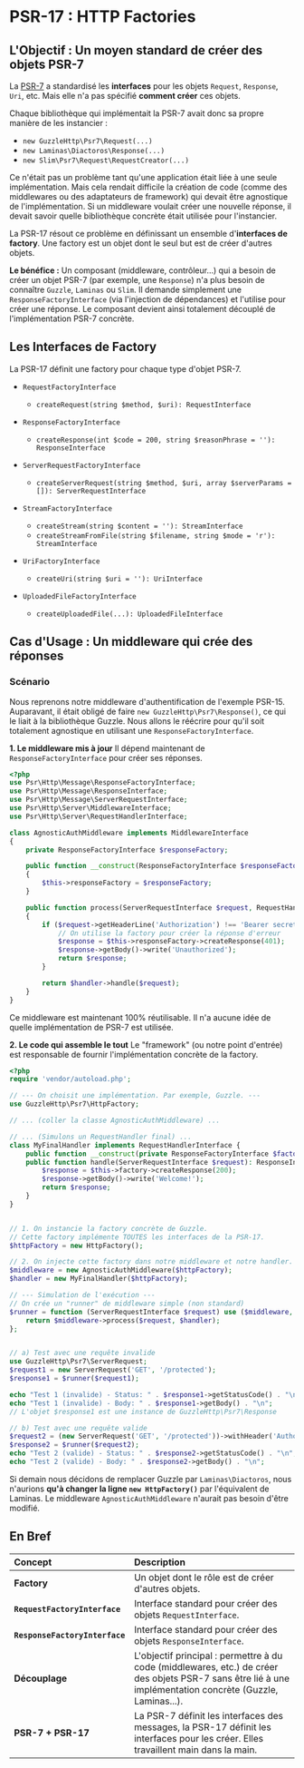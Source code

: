 # PSR-17 : HTTP Factories

## L'Objectif : Un moyen standard de créer des objets PSR-7

La [PSR-7](./psr-7-http-message-interface.md) a standardisé les **interfaces** pour les objets `Request`, `Response`, `Uri`, etc. Mais elle n'a pas spécifié **comment créer** ces objets.

Chaque bibliothèque qui implémentait la PSR-7 avait donc sa propre manière de les instancier :
-   `new GuzzleHttp\Psr7\Request(...)`
-   `new Laminas\Diactoros\Response(...)`
-   `new Slim\Psr7\Request\RequestCreator(...)`

Ce n'était pas un problème tant qu'une application était liée à une seule implémentation. Mais cela rendait difficile la création de code (comme des middlewares ou des adaptateurs de framework) qui devait être agnostique de l'implémentation. Si un middleware voulait créer une nouvelle réponse, il devait savoir quelle bibliothèque concrète était utilisée pour l'instancier.

La PSR-17 résout ce problème en définissant un ensemble d'**interfaces de factory**. Une factory est un objet dont le seul but est de créer d'autres objets.

**Le bénéfice :** Un composant (middleware, contrôleur...) qui a besoin de créer un objet PSR-7 (par exemple, une `Response`) n'a plus besoin de connaître `Guzzle`, `Laminas` ou `Slim`. Il demande simplement une `ResponseFactoryInterface` (via l'injection de dépendances) et l'utilise pour créer une réponse. Le composant devient ainsi totalement découplé de l'implémentation PSR-7 concrète.

## Les Interfaces de Factory

La PSR-17 définit une factory pour chaque type d'objet PSR-7.

-   `RequestFactoryInterface`
    -   `createRequest(string $method, $uri): RequestInterface`

-   `ResponseFactoryInterface`
    -   `createResponse(int $code = 200, string $reasonPhrase = ''): ResponseInterface`

-   `ServerRequestFactoryInterface`
    -   `createServerRequest(string $method, $uri, array $serverParams = []): ServerRequestInterface`

-   `StreamFactoryInterface`
    -   `createStream(string $content = ''): StreamInterface`
    -   `createStreamFromFile(string $filename, string $mode = 'r'): StreamInterface`

-   `UriFactoryInterface`
    -   `createUri(string $uri = ''): UriInterface`

-   `UploadedFileFactoryInterface`
    -   `createUploadedFile(...): UploadedFileInterface`

## Cas d'Usage : Un middleware qui crée des réponses

### Scénario
Nous reprenons notre middleware d'authentification de l'exemple PSR-15. Auparavant, il était obligé de faire `new GuzzleHttp\Psr7\Response()`, ce qui le liait à la bibliothèque Guzzle. Nous allons le réécrire pour qu'il soit totalement agnostique en utilisant une `ResponseFactoryInterface`.

**1. Le middleware mis à jour**
Il dépend maintenant de `ResponseFactoryInterface` pour créer ses réponses.
```php
<?php
use Psr\Http\Message\ResponseFactoryInterface;
use Psr\Http\Message\ResponseInterface;
use Psr\Http\Message\ServerRequestInterface;
use Psr\Http\Server\MiddlewareInterface;
use Psr\Http\Server\RequestHandlerInterface;

class AgnosticAuthMiddleware implements MiddlewareInterface
{
    private ResponseFactoryInterface $responseFactory;

    public function __construct(ResponseFactoryInterface $responseFactory)
    {
        $this->responseFactory = $responseFactory;
    }

    public function process(ServerRequestInterface $request, RequestHandlerInterface $handler): ResponseInterface
    {
        if ($request->getHeaderLine('Authorization') !== 'Bearer secret-token') {
            // On utilise la factory pour créer la réponse d'erreur
            $response = $this->responseFactory->createResponse(401);
            $response->getBody()->write('Unauthorized');
            return $response;
        }

        return $handler->handle($request);
    }
}
```
Ce middleware est maintenant 100% réutilisable. Il n'a aucune idée de quelle implémentation de PSR-7 est utilisée.

**2. Le code qui assemble le tout**
Le "framework" (ou notre point d'entrée) est responsable de fournir l'implémentation concrète de la factory.

```php
<?php
require 'vendor/autoload.php';

// --- On choisit une implémentation. Par exemple, Guzzle. ---
use GuzzleHttp\Psr7\HttpFactory;

// ... (coller la classe AgnosticAuthMiddleware) ...

// ... (Simulons un RequestHandler final) ...
class MyFinalHandler implements RequestHandlerInterface {
    public function __construct(private ResponseFactoryInterface $factory) {}
    public function handle(ServerRequestInterface $request): ResponseInterface {
        $response = $this->factory->createResponse(200);
        $response->getBody()->write('Welcome!');
        return $response;
    }
}


// 1. On instancie la factory concrète de Guzzle.
// Cette factory implémente TOUTES les interfaces de la PSR-17.
$httpFactory = new HttpFactory();

// 2. On injecte cette factory dans notre middleware et notre handler.
$middleware = new AgnosticAuthMiddleware($httpFactory);
$handler = new MyFinalHandler($httpFactory);

// --- Simulation de l'exécution ---
// On crée un "runner" de middleware simple (non standard)
$runner = function (ServerRequestInterface $request) use ($middleware, $handler) {
    return $middleware->process($request, $handler);
};


// a) Test avec une requête invalide
use GuzzleHttp\Psr7\ServerRequest;
$request1 = new ServerRequest('GET', '/protected');
$response1 = $runner($request1);

echo "Test 1 (invalide) - Status: " . $response1->getStatusCode() . "\n";
echo "Test 1 (invalide) - Body: " . $response1->getBody() . "\n";
// L'objet $response1 est une instance de GuzzleHttp\Psr7\Response

// b) Test avec une requête valide
$request2 = (new ServerRequest('GET', '/protected'))->withHeader('Authorization', 'Bearer secret-token');
$response2 = $runner($request2);
echo "Test 2 (valide) - Status: " . $response2->getStatusCode() . "\n";
echo "Test 2 (valide) - Body: " . $response2->getBody() . "\n";

```
Si demain nous décidons de remplacer Guzzle par `Laminas\Diactoros`, nous n'aurions **qu'à changer la ligne `new HttpFactory()`** par l'équivalent de Laminas. Le middleware `AgnosticAuthMiddleware` n'aurait pas besoin d'être modifié.

## En Bref

| Concept | Description |
| :--- | :--- |
| **Factory** | Un objet dont le rôle est de créer d'autres objets. |
| **`RequestFactoryInterface`** | Interface standard pour créer des objets `RequestInterface`. |
| **`ResponseFactoryInterface`** | Interface standard pour créer des objets `ResponseInterface`. |
| **Découplage** | L'objectif principal : permettre à du code (middlewares, etc.) de créer des objets PSR-7 sans être lié à une implémentation concrète (Guzzle, Laminas...). |
| **PSR-7 + PSR-17** | La PSR-7 définit les interfaces des messages, la PSR-17 définit les interfaces pour les créer. Elles travaillent main dans la main. |